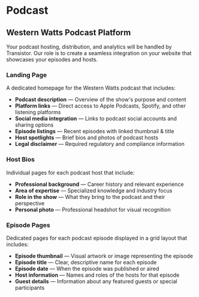 # Podcast

## Western Watts Podcast Platform

Your podcast hosting, distribution, and analytics will be handled by Transistor. Our role is to create a seamless integration on your website that showcases your episodes and hosts.

### Landing Page

A dedicated homepage for the Western Watts podcast that includes:

-   **Podcast description** — Overview of the show's purpose and content
-   **Platform links** — Direct access to Apple Podcasts, Spotify, and other listening platforms
-   **Social media integration** — Links to podcast social accounts and sharing options
-   **Episode listings** — Recent episodes with linked thumbnail & title
-   **Host spotlights** — Brief bios and photos of podcast hosts
-   **Legal disclaimer** — Required regulatory and compliance information

### Host Bios

Individual pages for each podcast host that include:

-   **Professional background** — Career history and relevant experience
-   **Area of expertise** — Specialized knowledge and industry focus
-   **Role in the show** — What they bring to the podcast and their perspective
-   **Personal photo** — Professional headshot for visual recognition

### Episode Pages

Dedicated pages for each podcast episode displayed in a grid layout that includes:

-   **Episode thumbnail** — Visual artwork or image representing the episode
-   **Episode title** — Clear, descriptive name for each episode
-   **Episode date** — When the episode was published or aired
-   **Host information** — Names and roles of the hosts for that episode
-   **Guest details** — Information about any featured guests or special participants
